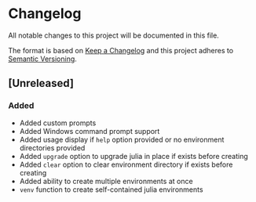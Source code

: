 # Changelog

All notable changes to this project will be documented in this file.

The format is based on [Keep a Changelog](http://keepachangelog.com/en/1.0.0/)
and this project adheres to [Semantic Versioning](http://semver.org/spec/v2.0.0.html).

## [Unreleased]

### Added

- Added custom prompts
- Added Windows command prompt support
- Added usage display if `help` option provided or no environment directories
  provided
- Added `upgrade` option to upgrade julia in place if exists before creating
- Added `clear` option to clear environment directory if exists before creating
- Added ability to create multiple environments at once
- `venv` function to create self-contained julia environments
